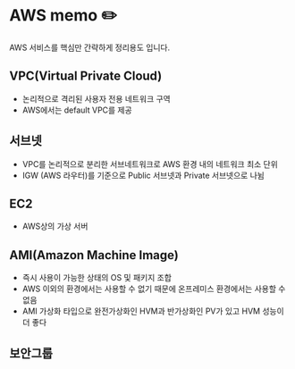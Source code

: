 # AWS memo :pencil2:

AWS 서비스를 핵심만 간략하게 정리용도 입니다.

## VPC(Virtual Private Cloud)
- 논리적으로 격리된 사용자 전용 네트워크 구역
- AWS에서는 default VPC를 제공

## 서브넷
- VPC를 논리적으로 분리한 서브네트워크로 AWS 환경 내의 네트워크 최소 단위
- IGW (AWS 라우터)를 기준으로 Public 서브넷과 Private 서브넷으로 나뉨

## EC2
- AWS상의 가상 서버

## AMI(Amazon Machine Image)
- 즉시 사용이 가능한 상태의 OS 및 패키지 조합
- AWS 이외의 환경에서는 사용할 수 없기 때문에 온프레미스 환경에서는 사용할 수 없음
- AMI 가상화 타입으로 완전가상화인 HVM과 반가상화인 PV가 있고 HVM 성능이 더 좋다

## 보안그룹
